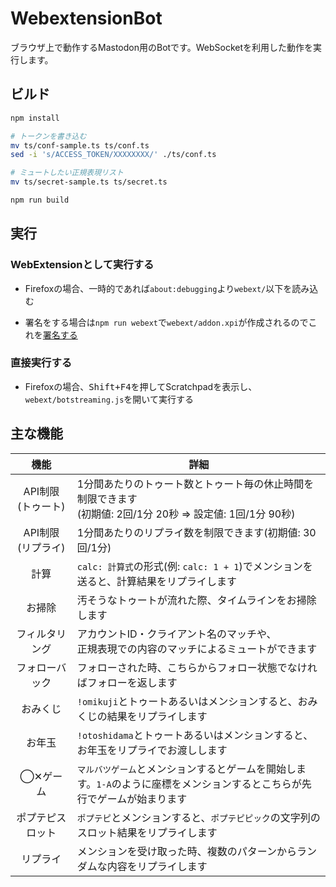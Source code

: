# WebextensionBot

ブラウザ上で動作するMastodon用のBotです。WebSocketを利用した動作を実行します。

## ビルド

```bash
npm install

# トークンを書き込む
mv ts/conf-sample.ts ts/conf.ts
sed -i 's/ACCESS_TOKEN/XXXXXXXX/' ./ts/conf.ts

# ミュートしたい正規表現リスト
mv ts/secret-sample.ts ts/secret.ts

npm run build
```

## 実行

### WebExtensionとして実行する

* Firefoxの場合、一時的であれば`about:debugging`より`webext/`以下を読み込む

* 署名をする場合は`npm run webext`で`webext/addon.xpi`が作成されるのでこれを[署名する](https://developer.mozilla.org/ja/Add-ons/Distribution)

### 直接実行する

* Firefoxの場合、<kbd><kbd>Shift</kbd>+<kbd>F4</kbd></kbd>を押してScratchpadを表示し、`webext/botstreaming.js`を開いて実行する

## 主な機能

| 機能　               | 詳細　                                                                                                             |
|:-------------------:| ----------------------------------------------------------------------------------------------------------------- |
| API制限<br>(トゥート) | 1分間あたりのトゥート数とトゥート毎の休止時間を制限できます<br>(初期値: 2回/1分 20秒 => 設定値: 1回/1分 90秒)　                 |
| API制限<br>(リプライ) | 1分間あたりのリプライ数を制限できます(初期値: 30回/1分)　                                                                 |
| 計算　               | `calc: 計算式`の形式(例: `calc: 1 + 1`)でメンションを送ると、計算結果をリプライします                                       |
| お掃除               | 汚そうなトゥートが流れた際、タイムラインをお掃除します                                                                     |
| フィルタリング　　     | アカウントID・クライアント名のマッチや、<br>正規表現での内容のマッチによるミュートができます　　                                 |
| フォローバック　　     | フォローされた時、こちらからフォロー状態でなければフォローを返します　　                                                      |
| おみくじ　　          | `!omikuji`とトゥートあるいはメンションすると、おみくじの結果をリプライします                                                 |
| お年玉               | `!otoshidama`とトゥートあるいはメンションすると、お年玉をリプライでお渡しします                                              |
| ◯✕ゲーム　          | `マルバツゲーム`とメンションするとゲームを開始します。`1-A`のように座標をメンションするとこちらが先行でゲームが始まります            |
| ポプテピスロット　     | `ポプテピ`とメンションすると、`ポプテピピック`の文字列のスロット結果をリプライします　　                                        |
| リプライ　　          | メンションを受け取った時、複数のパターンからランダムな内容をリプライします　　                                                 |
